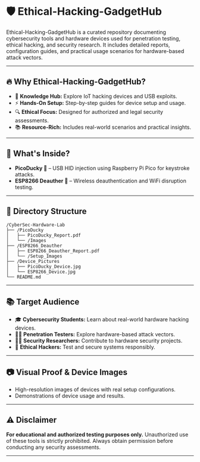 # 🛡️ Ethical-Hacking-GadgetHub

Ethical-Hacking-GadgetHub is a curated repository documenting cybersecurity tools and hardware devices used for penetration testing, ethical hacking, and security research. It includes detailed reports, configuration guides, and practical usage scenarios for hardware-based attack vectors.

---

## 🔥 Why Ethical-Hacking-GadgetHub?
- 🧠 **Knowledge Hub:** Explore IoT hacking devices and USB exploits.
- ⚡ **Hands-On Setup:** Step-by-step guides for device setup and usage.
- 🔍 **Ethical Focus:** Designed for authorized and legal security assessments.
- 📚 **Resource-Rich:** Includes real-world scenarios and practical insights.

---

## 📡 What's Inside?
- **PicoDucky 🦆** – USB HID injection using Raspberry Pi Pico for keystroke attacks.
- **ESP8266 Deauther 📡** – Wireless deauthentication and WiFi disruption testing.

---

## 📂 Directory Structure
```
/CyberSec-Hardware-Lab
├── /PicoDucky
│   ├── PicoDucky_Report.pdf
│   └── /Images
├── /ESP8266_Deauther
│   ├── ESP8266_Deauther_Report.pdf
│   └── /Setup_Images
├── /Device_Pictures
│   ├── PicoDucky_Device.jpg
│   └── ESP8266_Device.jpg
└── README.md
```

---

## 📚 Target Audience
- 🎓 **Cybersecurity Students:** Learn about real-world hardware hacking devices.
- 🕵️‍♂️ **Penetration Testers:** Explore hardware-based attack vectors.
- 🧑‍💻 **Security Researchers:** Contribute to hardware security projects.
- 🚨 **Ethical Hackers:** Test and secure systems responsibly.

---

## 📷 Visual Proof & Device Images
- High-resolution images of devices with real setup configurations.
- Demonstrations of device usage and results.

---

## ⚠️ Disclaimer
**For educational and authorized testing purposes only.** Unauthorized use of these tools is strictly prohibited. Always obtain permission before conducting any security assessments.

---
